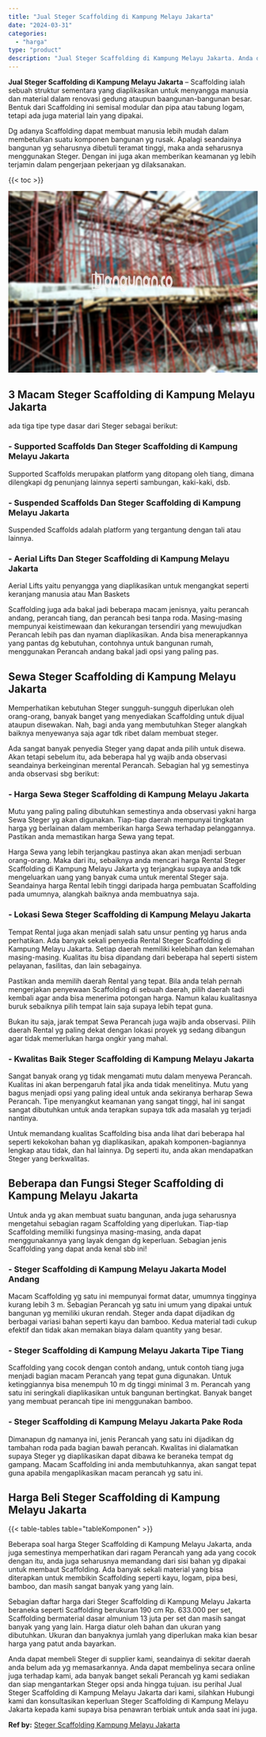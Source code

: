 ```yaml
---
title: "Jual Steger Scaffolding di Kampung Melayu Jakarta"
date: "2024-03-31"
categories: 
  - "harga"
type: "product"
description: "Jual Steger Scaffolding di Kampung Melayu Jakarta. Anda dapat membeli Steger di supplier kami, seandainya di sekitar daerah anda belum ada yg memasarkannya...."
---
```


**Jual Steger Scaffolding di Kampung Melayu Jakarta** – Scaffolding ialah sebuah struktur sementara yang diaplikasikan untuk menyangga manusia dan material dalam renovasi gedung ataupun baangunan-bangunan besar. Bentuk dari Scaffolding ini semisal modular dan pipa atau tabung logam, tetapi ada juga material lain yang dipakai.

Dg adanya Scaffolding dapat membuat manusia lebih mudah dalam membetulkan suatu komponen bangunan yg rusak. Apalagi seandainya bangunan yg seharusnya dibetuli teramat tinggi, maka anda seharusnya menggunakan Steger. Dengan ini juga akan memberikan keamanan yg lebih terjamin dalam pengerjaan pekerjaan yg dilaksanakan.

{{< toc >}}

![Jual Steger Scaffolding di Kampung Melayu Jakarta](/images/sewa-scaffolding-steger-23.png)

## 3 Macam Steger Scaffolding di Kampung Melayu Jakarta

ada tiga tipe type dasar dari Steger sebagai berikut:

### \- Supported Scaffolds Dan Steger Scaffolding di Kampung Melayu Jakarta

Supported Scaffolds merupakan platform yang ditopang oleh tiang, dimana dilengkapi dg penunjang lainnya seperti sambungan, kaki-kaki, dsb.

### \- Suspended Scaffolds Dan Steger Scaffolding di Kampung Melayu Jakarta

Suspended Scaffolds adalah platform yang tergantung dengan tali atau lainnya.

### \- Aerial Lifts Dan Steger Scaffolding di Kampung Melayu Jakarta

Aerial Lifts yaitu penyangga yang diaplikasikan untuk mengangkat seperti keranjang manusia atau Man Baskets

Scaffolding juga ada bakal jadi beberapa macam jenisnya, yaitu perancah andang, perancah tiang, dan perancah besi tanpa roda. Masing-masing mempunyai keistimewaan dan kekurangan tersendiri yang mewujudkan Perancah lebih pas dan nyaman diaplikasikan. Anda bisa menerapkannya yang pantas dg kebutuhan, contohnya untuk bangunan rumah, menggunakan Perancah andang bakal jadi opsi yang paling pas.

## Sewa Steger Scaffolding di Kampung Melayu Jakarta

Memperhatikan kebutuhan Steger sungguh-sungguh diperlukan oleh orang-orang, banyak banget yang menyediakan Scaffolding untuk dijual ataupun disewakan. Nah, bagi anda yang membutuhkan Steger alangkah baiknya menyewanya saja agar tdk ribet dalam membuat steger.

Ada sangat banyak penyedia Steger yang dapat anda pilih untuk disewa. Akan tetapi sebelum itu, ada beberapa hal yg wajib anda observasi seandainya berkeinginan merental Perancah. Sebagian hal yg semestinya anda observasi sbg berikut:

### \- Harga Sewa Steger Scaffolding di Kampung Melayu Jakarta

Mutu yang paling paling dibutuhkan semestinya anda observasi yakni harga Sewa Steger yg akan digunakan. Tiap-tiap daerah mempunyai tingkatan harga yg berlainan dalam memberikan harga Sewa terhadap pelanggannya. Pastikan anda memastikan harga Sewa yang tepat.

Harga Sewa yang lebih terjangkau pastinya akan akan menjadi serbuan orang-orang. Maka dari itu, sebaiknya anda mencari harga Rental Steger Scaffolding di Kampung Melayu Jakarta yg terjangkau supaya anda tdk mengeluarkan uang yang banyak cuma untuk merental Steger saja. Seandainya harga Rental lebih tinggi daripada harga pembuatan Scaffolding pada umumnya, alangkah baiknya anda membuatnya saja.

### \- Lokasi Sewa Steger Scaffolding di Kampung Melayu Jakarta

Tempat Rental juga akan menjadi salah satu unsur penting yg harus anda perhatikan. Ada banyak sekali penyedia Rental Steger Scaffolding di Kampung Melayu Jakarta. Setiap daerah memiliki kelebihan dan kelemahan masing-masing. Kualitas itu bisa dipandang dari beberapa hal seperti sistem pelayanan, fasilitas, dan lain sebagainya.

Pastikan anda memilih daerah Rental yang tepat. Bila anda telah pernah mengerjakan penyewaan Scaffolding di sebuah daerah, pilih daerah tadi kembali agar anda bisa menerima potongan harga. Namun kalau kualitasnya buruk sebaiknya pilih tempat lain saja supaya lebih tepat guna.

Bukan itu saja, jarak tempat Sewa Perancah juga wajib anda observasi. Pilih daerah Rental yg paling dekat dengan lokasi proyek yg sedang dibangun agar tidak memerlukan harga ongkir yang mahal.

### \- Kwalitas Baik Steger Scaffolding di Kampung Melayu Jakarta

Sangat banyak orang yg tidak mengamati mutu dalam menyewa Perancah. Kualitas ini akan berpengaruh fatal jika anda tidak menelitinya. Mutu yang bagus menjadi opsi yang paling ideal untuk anda sekiranya berharap Sewa Perancah. Tipe menyangkut keamanan yang sangat tinggi, hal ini sangat sangat dibutuhkan untuk anda terapkan supaya tdk ada masalah yg terjadi nantinya.

Untuk memandang kualitas Scaffolding bisa anda lihat dari beberapa hal seperti kekokohan bahan yg diaplikasikan, apakah komponen-bagiannya lengkap atau tidak, dan hal lainnya. Dg seperti itu, anda akan mendapatkan Steger yang berkwalitas.

## Beberapa dan Fungsi Steger Scaffolding di Kampung Melayu Jakarta

Untuk anda yg akan membuat suatu bangunan, anda juga seharusnya mengetahui sebagian ragam Scaffolding yang diperlukan. Tiap-tiap Scaffolding memiliki fungsinya masing-masing, anda dapat menggunakannya yang layak dengan dg keperluan. Sebagian jenis Scaffolding yang dapat anda kenal sbb ini!

### \- Steger Scaffolding di Kampung Melayu Jakarta Model Andang

Macam Scaffolding yg satu ini mempunyai format datar, umumnya tingginya kurang lebih 3 m. Sebagian Perancah yg satu ini umum yang dipakai untuk bangunan yg memiliki ukuran rendah. Steger anda dapat dijadikan dg berbagai variasi bahan seperti kayu dan bamboo. Kedua material tadi cukup efektif dan tidak akan memakan biaya dalam quantity yang besar.

### \- Steger Scaffolding di Kampung Melayu Jakarta Tipe Tiang

Scaffolding yang cocok dengan contoh andang, untuk contoh tiang juga menjadi bagian macam Perancah yang tepat guna digunakan. Untuk ketinggiannya bisa menempuh 10 m dg tinggi minimal 3 m. Perancah yang satu ini seringkali diaplikasikan untuk bangunan bertingkat. Banyak banget yang membuat perancah tipe ini menggunakan bamboo.

### \- Steger Scaffolding di Kampung Melayu Jakarta Pake Roda

Dimanapun dg namanya ini, jenis Perancah yang satu ini dijadikan dg tambahan roda pada bagian bawah perancah. Kwalitas ini dialamatkan supaya Steger yg diaplikasikan dapat dibawa ke beraneka tempat dg gampang. Macam Scaffolding ini anda membutuhkannya, akan sangat tepat guna apabila mengaplikasikan macam perancah yg satu ini.

## Harga Beli Steger Scaffolding di Kampung Melayu Jakarta

{{< table-tables table="tableKomponen" >}}

Beberapa soal harga Steger Scaffolding di Kampung Melayu Jakarta, anda juga semestinya memperhatikan dari ragam Perancah yang ada yang cocok dengan itu, anda juga seharusnya memandang dari sisi bahan yg dipakai untuk membaut Scaffolding. Ada banyak sekali material yang bisa diterapkan untuk membikin Scaffolding seperti kayu, logam, pipa besi, bamboo, dan masih sangat banyak yang yang lain.

Sebagian daftar harga dari Steger Scaffolding di Kampung Melayu Jakarta beraneka seperti Scaffolding berukuran 190 cm Rp. 633.000 per set, Scaffolding bermaterial dasar almunium 13 juta per set dan masih sangat banyak yang yang lain. Harga diatur oleh bahan dan ukuran yang dibutuhkan. Ukuran dan banyaknya jumlah yang diperlukan maka kian besar harga yang patut anda bayarkan.

Anda dapat membeli Steger di supplier kami, seandainya di sekitar daerah anda belum ada yg memasarkannya. Anda dapat membelinya secara online juga terhadap kami, ada banyak banget sekali Perancah yg kami sediakan dan siap mengantarkan Steger opsi anda hingga tujuan. isu perihal Jual Steger Scaffolding di Kampung Melayu Jakarta dari kami, silahkan Hubungi kami dan konsultasikan keperluan Steger Scaffolding di Kampung Melayu Jakarta kepada kami supaya bisa penawran terbiak untuk anda saat ini juga.

**Ref by:** [Steger Scaffolding Kampung Melayu Jakarta](https://id.wikipedia.org/wiki/Steger)
